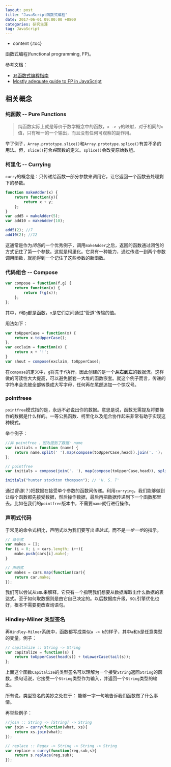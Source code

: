 ```yaml
---
layout: post
title: "JavaScript函数式编程"
date: 2017-06-01 09:00:00 +0800 
categories: 研究生涯
tag: JavaScript
---
```

* content
{:toc}


函数式编程(functional programming, FP)。

参考文档：

- [`JS`函数式编程指南](https://llh911001.gitbooks.io/mostly-adequate-guide-chinese/content/)
- [Mostly adequate guide to FP in JavaScript](https://github.com/MostlyAdequate/mostly-adequate-guide)

<!-- more -->

## 相关概念

### 纯函数 -- Pure Functions

> 纯函数实际上就是等价于数学概念中的函数，`x -> y`的映射，对于相同的`x`值，只有唯一的一个输出，而且没有任何可观察的副作用。

举了例子，`Array.prototype.slice()`和`Array.prototype.splice()`有差不多的用法。但，`slice()`符合*纯*函数的定义。`splice()`会改变原始数组。


### 柯里化 -- Currying

`curry`的概念是：只传递给函数一部分参数来调用它，让它返回一个函数去处理剩下的参数。

```js
function makeAdder(x) {
    return function(y){
        return x + y;
    };
}
var add5 = makeAdder(5);
var add10 = makeAdder(10);

add5(2); //7
add10(2); //12
```

这通常是作为*闭包*的一个优秀例子，调用`makeAdder`之后，返回的函数通过闭包的方式记住了第一个参数。这就是柯里化。它具有一种能力，通过传递一到两个参数调用函数，就能得到一个记住了这些参数的新函数。

### 代码组合 -- Compose

```js
var compose = function(f,g) {
    return function(x) {
        return f(g(x));
    };
};
```

其中，`f`和`g`都是函数，`x`是它们之间通过“管道”传输的值。

用法如下：

```js
var toUpperCase = function(x) {
    return x.toUpperCase();
};
var exclaim = function(x) {
    return x + '!';
}
var shout = compose(exclaim, toUpperCase);
```

在`compose`的定义中，`g`将先于`f`执行，因此创建的是一个**从右到左**的数据流。这样做的可读性大大提高，可以避免嵌套一大堆的函数嵌套。就这个例子而言，传递的字符串会先被全部转换成大写字母，任何再在尾部追加一个惊叹号。

### pointfreee

`pointfree`模式指的是，永远不必说出你的数据。意思是说，函数无需提及将要操作的数据是什么样的。一等公民函数、柯里化以及组合协作起来非常有助于实现这种模式。

举个例子：

```js
//非 pointfree ，因为提到了数据: name
var initials = function (name) {
    return name.split(' ').map(compose(toUpperCase,head)).join('. ');
};

// pointfree
var initials = compose(join('. '), map(compose(toUpperCase,head)), split(' '));

initials("hunter stockton thompson"); // 'H. S. T'
```

通过*管道*(？)把数据在接受单个参数的函数间传递。利用`currying`，我们能够做到让每个函数都先接受数据，然后操作数据，最后再把数据传递到下一个函数那里去。比如在我们的`pointfree`版本中，不需要`name`就行进行操作。


### 声明式代码

于常见的命令式相比，声明式以为我们要写出*表达式*，而不是*一步一步*的指示。

```js
// 命令式
var makes = [];
for (i = 0; i < cars.length; i++){
    make.push(cars[i].make);
}

// 声明式
var makes = cars.map(function(car){
    return car.make;
});
```

我们可以尝试从`SQL`来解释，它只有一个指明我们想要从数据库取出什么数据的表达式。至于如何取数据则是由它自己决定的。以后数据库升级，`SQL`引擎优化也好，根本不需要更改查询语句。

### Hindley-Milner 类型签名

再`Hindley-Milner`系统中，函数都写成类似`a -> b`的样子，其中`a`和`b`是任意类型的变量。例子：

```js
// capitalize :: String -> String
var capitalize = function(s) {
    return toUpperCase(head(s)) + toLowerCase(tail(s));
};
```

上面这个函数`Capitalize`的类型签名可以理解为一个接受`String`返回`String`的函数。换句话说，它接受一个`String`类型作为输入，并返回一个`String`类型的输出。

所有说，类型签名的美妙之处在于： 能够一字一句地告诉我们函数做了什么事情。

再举些例子：

```js
//join :: String -> [String] -> String
var join = curry(function(what, xs){
    return xs.join(what);
});

// replace :: Regex -> String -> String -> String
var replace = curry(function(reg,sub,s){
    return s.replace(reg,sub);
});
```